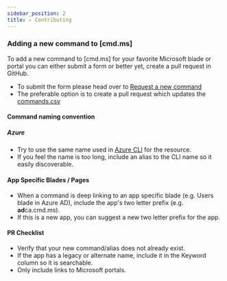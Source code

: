 ```yaml
---
sidebar_position: 2
title: ✍️ Contributing
---
```


### Adding a new command to [cmd.ms]

To add a new command to [cmd.ms] for your favorite Microsoft blade or portal you can either submit a form or better yet, create a pull request in GitHub.

* To submit the form please head over to [Request a new command](https://github.com/merill/cmd/issues/new?assignees=&labels=enhancement&template=new-command-request.md&title=)
* The preferable option is to create a pull request which updates the [commands.csv](https://github.com/merill/cmd/blob/main/website/config/commands.csv)

#### Command naming convention

##### Azure

* Try to use the same name used in [Azure CLI](https://learn.microsoft.com/cli/azure/reference-index?view=azure-cli-latest) for the resource.
* If you feel the name is too long, include an alias to the CLI name so it easily discoverable.

#### App Specific Blades / Pages

* When a command is deep linking to an app specific blade (e.g. Users blade in Azure AD), include the app's two letter prefix (e.g. **ad**ca.cmd.ms).
* If this is a new app, you can suggest a new two letter prefix for the app.

#### PR Checklist

* Verify that your new command/alias does not already exist.
* If the app has a legacy or alternate name, include it in the Keyword column so it is searchable.
* Only include links to Microsoft portals.
